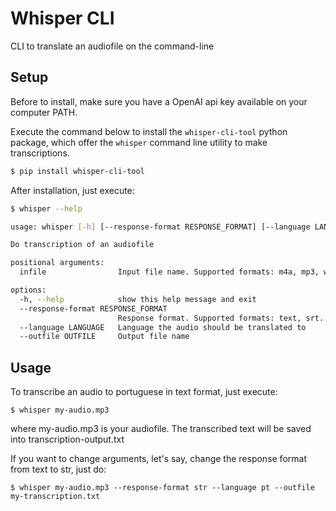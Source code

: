 Whisper CLI
================
CLI to translate an audiofile on the command-line

## Setup

Before to install, make sure you have a OpenAI api key available on your computer PATH.

Execute the command below to install the `whisper-cli-tool` python package, which offer the `whisper` command line utility to make transcriptions.

```bash
$ pip install whisper-cli-tool
```

After installation, just execute:

```bash
$ whisper --help

usage: whisper [-h] [--response-format RESPONSE_FORMAT] [--language LANGUAGE] [--outfile OUTFILE] infile

Do transcription of an audiofile

positional arguments:
  infile                Input file name. Supported formats: m4a, mp3, webm, mp4, mpga, wav, mpeg.

options:
  -h, --help            show this help message and exit
  --response-format RESPONSE_FORMAT
                        Response format. Supported formats: text, srt.
  --language LANGUAGE   Language the audio should be translated to
  --outfile OUTFILE     Output file name
```

## Usage

To transcribe an audio to portuguese in text format, just execute:
```
$ whisper my-audio.mp3
```
where my-audio.mp3 is your audiofile. The transcribed text will be saved into transcription-output.txt 

If you want to change arguments, let's say, change the response format from text to str, just do:
```
$ whisper my-audio.mp3 --response-format str --language pt --outfile my-transcription.txt
```
